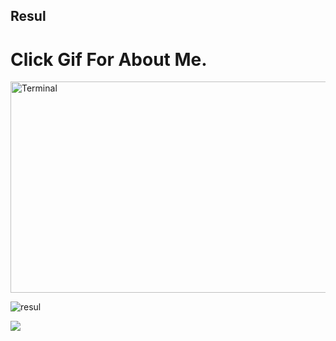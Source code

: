 ## Resul

# Click Gif For About Me.

<a href="https://resuil.github.io/" target="_blank"><img src="https://cdn.discordapp.com/attachments/1039257467932127312/1043469152062550026/Terminal.gif" alt="Terminal" style="height: 338px !important;width: 600px !important;" ></a>
 
<!-- <div>
  <a href="https://github.com/ResuIl">
  <img height="180em" src="https://github-readme-stats.vercel.app/api?username=ResuIl&show_icons=true&theme=dracula&include_all_commits=true&count_private=true"/>
  <img height="180em" src="https://github-readme-stats.vercel.app/api/top-langs/?username=ResuIl&layout=compact&langs_count=7&theme=dracula"/>
</div> -->

<p><img align="center" src="https://github-readme-stats.vercel.app/api/top-langs?username=resuil&show_icons=true&locale=en&layout=compact" alt="resul" /></p>

![](https://komarev.com/ghpvc/?username=ResuIl&label=PROFILE+VIEWS)
